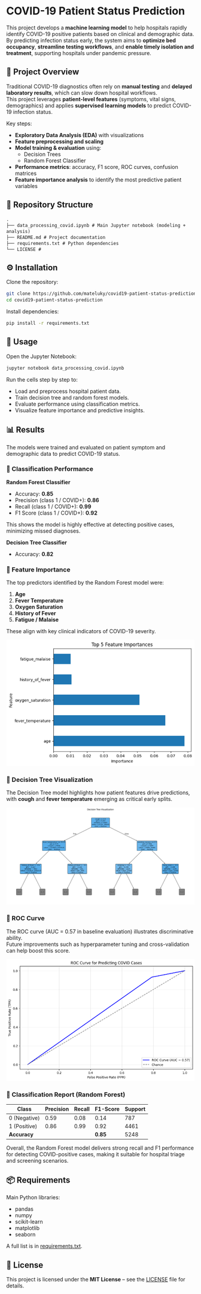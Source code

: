 # COVID-19 Patient Status Prediction

This project develops a **machine learning model** to help hospitals rapidly identify COVID-19 positive patients based on clinical and demographic data.  
By predicting infection status early, the system aims to **optimize bed occupancy**, **streamline testing workflows**, and **enable timely isolation and treatment**, supporting hospitals under pandemic pressure.


## 📌 Project Overview

Traditional COVID-19 diagnostics often rely on **manual testing** and **delayed laboratory results**, which can slow down hospital workflows.  
This project leverages **patient-level features** (symptoms, vital signs, demographics) and applies **supervised learning models** to predict COVID-19 infection status.  

Key steps:
- **Exploratory Data Analysis (EDA)** with visualizations
- **Feature preprocessing and scaling**
- **Model training & evaluation** using:
  - Decision Trees
  - Random Forest Classifier
- **Performance metrics**: accuracy, F1 score, ROC curves, confusion matrices
- **Feature importance analysis** to identify the most predictive patient variables

## 📂 Repository Structure
```
.
├── data_processing_covid.ipynb # Main Jupyter notebook (modeling + analysis)
├── README.md # Project documentation
├── requirements.txt # Python dependencies
└── LICENSE # 
```

## ⚙️ Installation

Clone the repository:

```bash
git clone https://github.com/mateluky/covid19-patient-status-prediction.git
cd covid19-patient-status-prediction
```

Install dependencies:

```bash
pip install -r requirements.txt
```

## 🚀 Usage

Open the Jupyter Notebook:
```bash
jupyter notebook data_processing_covid.ipynb
```

Run the cells step by step to:
- Load and preprocess hospital patient data.
- Train decision tree and random forest models.
- Evaluate performance using classification metrics.
- Visualize feature importance and predictive insights.

## 📊 Results

The models were trained and evaluated on patient symptom and demographic data to predict COVID-19 status.

### 🔹 Classification Performance
**Random Forest Classifier**
- Accuracy: **0.85**
- Precision (class 1 / COVID+): **0.86**
- Recall (class 1 / COVID+): **0.99**
- F1 Score (class 1 / COVID+): **0.92**

This shows the model is highly effective at detecting positive cases, minimizing missed diagnoses.

**Decision Tree Classifier**
- Accuracy: **0.82**


### 🔹 Feature Importance
The top predictors identified by the Random Forest model were:

1. **Age**
2. **Fever Temperature**
3. **Oxygen Saturation**
4. **History of Fever**
5. **Fatigue / Malaise**

These align with key clinical indicators of COVID-19 severity.

![Feature Importance](assets/feature_importance.png)


### 🔹 Decision Tree Visualization
The Decision Tree model highlights how patient features drive predictions, with **cough** and **fever temperature** emerging as critical early splits.

![Decision Tree](assets/decision_tree.png)


### 🔹 ROC Curve
The ROC curve (AUC = 0.57 in baseline evaluation) illustrates discriminative ability.  
Future improvements such as hyperparameter tuning and cross-validation can help boost this score.

![ROC Curve](assets/roc_curve.png)


### 🔹 Classification Report (Random Forest)

| Class | Precision | Recall | F1-Score | Support |
|-------|-----------|--------|----------|---------|
| 0 (Negative) | 0.59 | 0.08 | 0.14 | 787 |
| 1 (Positive) | 0.86 | 0.99 | 0.92 | 4461 |
| **Accuracy** |      |      | **0.85** | 5248 |


Overall, the Random Forest model delivers strong recall and F1 performance for detecting COVID-positive cases, making it suitable for hospital triage and screening scenarios.


## 📦 Requirements

Main Python libraries:

- pandas
- numpy
- scikit-learn
- matplotlib
- seaborn

A full list is in [requirements.txt](requirements.txt).


## 📝 License

This project is licensed under the **MIT License** – see the [LICENSE](LICENSE) file for details.


